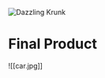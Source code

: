 ![Dazzling Krunk](https://github.com/user-attachments/assets/58fba242-0934-4f89-8c5f-610e7ad6f37a)

# Final Product

![[car.jpg]]
